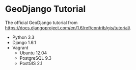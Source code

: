 # GeoDjango Tutorial

The official GeoDjango tutorial from https://docs.djangoproject.com/en/1.6/ref/contrib/gis/tutorial/.

* Python 3.3
* Django 1.6.1
* Vagrant
  * Ubuntu 12.04
  * PostgreSQL 9.3
  * PostGIS 2.1

